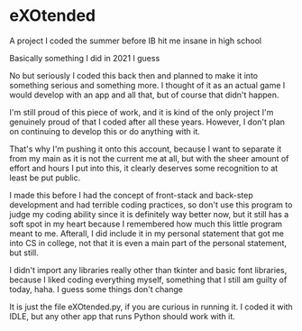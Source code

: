 # eXOtended
A project I coded the summer before IB hit me insane in high school

Basically something I did in 2021 I guess

No but seriously I coded this back then and planned to make it into something serious and something more. I thought of it as an actual game I would develop with an app and all that, but of course that didn't happen.

I'm still proud of this piece of work, and it is kind of the only project I'm genuinely proud of that I coded after all these years. However, I don't plan on continuing to develop this or do anything with it.

That's why I'm pushing it onto this account, because I want to separate it from my main as it is not the current me at all, but with the sheer amount of effort and hours I put into this, it clearly deserves some recognition to at least be put public.

I made this before I had the concept of front-stack and back-step development and had terrible coding practices, so don't use this program to judge my coding ability since it is definitely way better now, but it still has a soft spot in my heart because I remembered how much this little program meant to me. Afterall, I did include it in my personal statement that got me into CS in college, not that it is even a main part of the personal statement, but still.

I didn't import any libraries really other than tkinter and basic font libraries, because I liked coding everything myself, something that I still am guilty of today, haha. I guess some things don't change

It is just the file eXOtended.py, if you are curious in running it. I coded it with IDLE, but any other app that runs Python should work with it.
